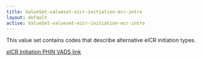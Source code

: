```yaml
---
title: ValueSet-valueset-eicr-initiation-ecr-intro
layout: default
active: ValueSet-valueset-eicr-initiation-ecr-intro
---
```


This value set contains codes that describe alternative eICR initiation types.  

[eICR Initiation PHIN VADS link](http://phinvads.cdc.gov/vads/ViewValueSet.action?oid=2.16.840.1.113883.10.20.15)
